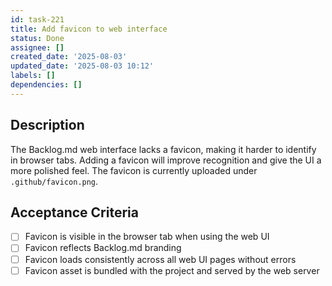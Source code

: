 ```yaml
---
id: task-221
title: Add favicon to web interface
status: Done
assignee: []
created_date: '2025-08-03'
updated_date: '2025-08-03 10:12'
labels: []
dependencies: []
---
```


## Description

The Backlog.md web interface lacks a favicon, making it harder to identify in browser tabs. Adding a favicon will improve recognition and give the UI a more polished feel.
The favicon is currently uploaded under `.github/favicon.png`.

## Acceptance Criteria

- [ ] Favicon is visible in the browser tab when using the web UI
- [ ] Favicon reflects Backlog.md branding
- [ ] Favicon loads consistently across all web UI pages without errors
- [ ] Favicon asset is bundled with the project and served by the web server

